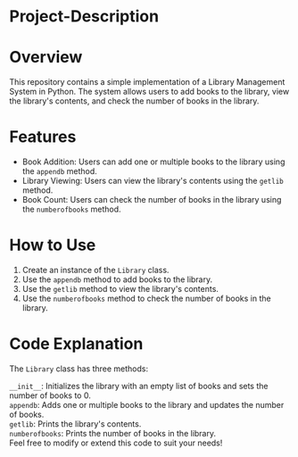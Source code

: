 # Project-Description

# Overview
This repository contains a simple implementation of a Library Management System in Python. The system allows users to add books to the library, view the library's contents, and check the number of books in the library.

# Features
- Book Addition: Users can add one or multiple books to the library using the `appendb` method.<br>
- Library Viewing: Users can view the library's contents using the `getlib` method.<br>
- Book Count: Users can check the number of books in the library using the `numberofbooks` method.<br>

# How to Use
1. Create an instance of the `Library` class.
2. Use the `appendb` method to add books to the library.
3. Use the `getlib` method to view the library's contents.
4. Use the `numberofbooks` method to check the number of books in the library.

# Code Explanation
The `Library` class has three methods:

`__init__`: Initializes the library with an empty list of books and sets the number of books to 0.<br>
`appendb`: Adds one or multiple books to the library and updates the number of books.<br>
`getlib`: Prints the library's contents.<br>
`numberofbooks`: Prints the number of books in the library.<br>
Feel free to modify or extend this code to suit your needs!
